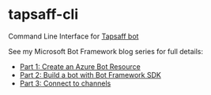 # tapsaff-cli
Command Line Interface for [Tapsaff bot](https://github.com/hotblac/tapsaff-bot)

See my Microsoft Bot Framework blog series for full details:
* [Part 1: Create an Azure Bot Resource](https://www.dontpanicblog.co.uk/2021/07/27/create-an-crazure-bot-resource/)
* [Part 2: Build a bot with Bot Framework SDK](https://www.dontpanicblog.co.uk/2021/08/07/bot-framework-sdk/)
* [Part 3: Connect to channels](https://www.dontpanicblog.co.uk/2021/09/01/bot-framework-channels/)

